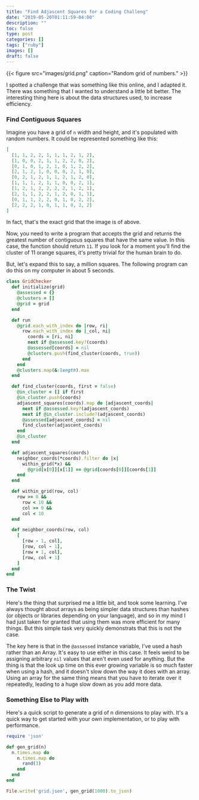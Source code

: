 ```yaml
---
title: "Find Adjascent Squares for a Coding Challeng"
date: "2019-05-20T01:11:59-04:00"
description: ""
toc: false
type: post
categories: []
tags: ["ruby"]
images: []
draft: false
---
```


{{< figure src="images/grid.png" caption="Random grid of numbers." >}}

I spotted a challenge that was something like this online, and I adapted it.
There was something that I wanted to understand a little bit better. The
interesting thing here is about the data structures used, to increase
efficiency.

### Find Contiguous Squares

Imagine you have a grid of `n` width and height, and it's populated with random
numbers. It could be represented something like this:

```json
[
  [1, 1, 2, 2, 1, 1, 1, 2, 1, 2],
  [1, 0, 0, 2, 1, 1, 2, 2, 0, 2],
  [0, 1, 0, 1, 2, 1, 0, 1, 2, 2],
  [2, 1, 2, 1, 0, 0, 0, 2, 1, 0],
  [0, 2, 1, 2, 1, 1, 2, 1, 2, 0],
  [1, 1, 1, 2, 1, 1, 0, 0, 2, 1],
  [1, 2, 1, 2, 2, 2, 2, 1, 2, 1],
  [2, 1, 1, 2, 2, 1, 2, 0, 1, 1],
  [0, 1, 1, 2, 2, 0, 1, 0, 2, 2],
  [2, 2, 2, 1, 0, 1, 1, 0, 2, 2]
]
```

In fact, that's the exact grid that the image is of above.

Now, you need to write a program that accepts the grid and returns the greatest number of contiguous squares that have the same value. In this case, the function should return `11`. If you look for a moment you'll find the cluster of 11 orange squares, it's pretty trivial for the human brain to do.

But, let's expand this to say, a million squares. The following program can do this on my computer in about 5 seconds.

```ruby
class GridChecker
  def initialize(grid)
    @assessed = {}
    @clusters = []
    @grid = grid
  end

  def run
    @grid.each_with_index do |row, ri|
      row.each_with_index do |_col, ni|
        coords = [ri, ni]
        next if @assessed.key?(coords)
        @assessed[coords] = nil
        @clusters.push(find_cluster(coords, true))
      end
    end
    @clusters.map(&:length).max
  end

  def find_cluster(coords, first = false)
    @in_cluster = [] if first
    @in_cluster.push(coords)
    adjascent_squares(coords).map do |adjascent_coords|
      next if @assessed.key?(adjascent_coords)
      next if @in_cluster.include?(adjascent_coords)
      @assessed[adjascent_coords] = nil
      find_cluster(adjascent_coords)
    end
    @in_cluster
  end

  def adjascent_squares(coords)
    neighbor_coords(*coords).filter do |x|
      within_grid(*x) &&
        @grid[x[0]][x[1]] == @grid[coords[0]][coords[1]]
    end
  end

  def within_grid(row, col)
    row >= 0 &&
      row < 10 &&
      col >= 0 &&
      col < 10
  end

  def neighbor_coords(row, col)
    [
      [row - 1, col],
      [row, col - 1],
      [row + 1, col],
      [row, col + 1]
    ]
  end
end

```

### The Twist

Here's the thing that surprised me a little bit, and took some learning. I've
always thought about arrays as being simpler data structures than hashes (or
objects or libraries depending on your language), and so in my mind I had just
taken for granted that using them was more efficient for many things. But this
simple task very quickly demonstrats that this is not the case.

The key here is that in the `@assessed` instance variable, I've used a hash
rather than an Array. It's easy to use either in this case. It feels weird to be
assigning arbitrary `nil` values that aren't even used for anything. But the
thing is that the look up time on this ever growing variable is so much faster
when using a hash, and it doesn't slow down the way it does with an array. Using
an array for the same thing means that you have to iterate over it repeatedly,
leading to a huge slow down as you add more data.

### Something Else to Play with

Here's a quick script to generate a grid of n dimensions to play with. It's a
quick way to get started with your own implementation, or to play with
performance.

```ruby
require 'json'

def gen_grid(n)
  n.times.map do
    n.times.map do
      rand(3)
    end
  end
end

File.write('grid.json', gen_grid(1000).to_json)
```
